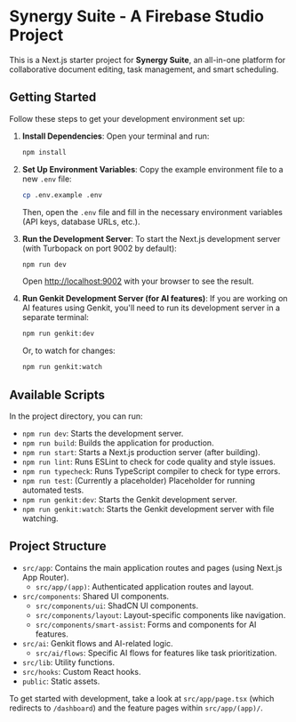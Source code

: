 # Synergy Suite - A Firebase Studio Project

This is a Next.js starter project for **Synergy Suite**, an all-in-one platform for collaborative document editing, task management, and smart scheduling.

## Getting Started

Follow these steps to get your development environment set up:

1.  **Install Dependencies**:
    Open your terminal and run:
    ```bash
    npm install
    ```

2.  **Set Up Environment Variables**:
    Copy the example environment file to a new `.env` file:
    ```bash
    cp .env.example .env
    ```
    Then, open the `.env` file and fill in the necessary environment variables (API keys, database URLs, etc.).

3.  **Run the Development Server**:
    To start the Next.js development server (with Turbopack on port 9002 by default):
    ```bash
    npm run dev
    ```
    Open [http://localhost:9002](http://localhost:9002) with your browser to see the result.

4.  **Run Genkit Development Server (for AI features)**:
    If you are working on AI features using Genkit, you'll need to run its development server in a separate terminal:
    ```bash
    npm run genkit:dev
    ```
    Or, to watch for changes:
    ```bash
    npm run genkit:watch
    ```

## Available Scripts

In the project directory, you can run:

*   `npm run dev`: Starts the development server.
*   `npm run build`: Builds the application for production.
*   `npm run start`: Starts a Next.js production server (after building).
*   `npm run lint`: Runs ESLint to check for code quality and style issues.
*   `npm run typecheck`: Runs TypeScript compiler to check for type errors.
*   `npm run test`: (Currently a placeholder) Placeholder for running automated tests.
*   `npm run genkit:dev`: Starts the Genkit development server.
*   `npm run genkit:watch`: Starts the Genkit development server with file watching.

## Project Structure

*   `src/app`: Contains the main application routes and pages (using Next.js App Router).
    *   `src/app/(app)`: Authenticated application routes and layout.
*   `src/components`: Shared UI components.
    *   `src/components/ui`: ShadCN UI components.
    *   `src/components/layout`: Layout-specific components like navigation.
    *   `src/components/smart-assist`: Forms and components for AI features.
*   `src/ai`: Genkit flows and AI-related logic.
    *   `src/ai/flows`: Specific AI flows for features like task prioritization.
*   `src/lib`: Utility functions.
*   `src/hooks`: Custom React hooks.
*   `public`: Static assets.

To get started with development, take a look at `src/app/page.tsx` (which redirects to `/dashboard`) and the feature pages within `src/app/(app)/`.
